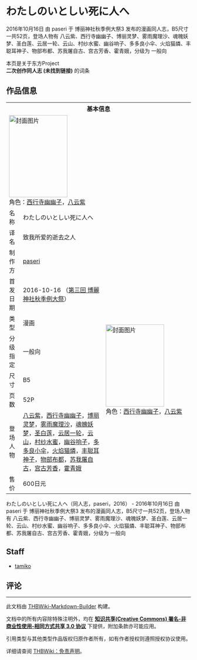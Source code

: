 # わたしのいとしい死に人へ

<!-- source html: G:\repos\THBWiki-Markdown-Builder\THBWikiMarkdown\Temp\main\6\67\ns0%3A%E3%82%8F%E3%81%9F%E3%81%97%E3%81%AE%E3%81%84%E3%81%A8%E3%81%97%E3%81%84%E6%AD%BB%E3%81%AB%E4%BA%BA%E3%81%B8.html -->

2016年10月16日 由 paseri 于 博丽神社秋季例大祭3 发布的漫画同人志，B5尺寸一共52页，登场人物有 八云紫、西行寺幽幽子、博丽灵梦、雾雨魔理沙、魂魄妖梦、圣白莲、云居一轮、云山、村纱水蜜、幽谷响子、多多良小伞、火焰猫燐、丰聪耳神子、物部布都、苏我屠自古、宫古芳香、霍青娥，分级为 一般向

本页是关于东方Project  
 **二次创作同人志 (未找到链接)** 的词条

## 作品信息

<table><tbody><tr><th colspan="3">基本信息</th></tr><tr><td class="cover-artwork-mobile" colspan="2"><a href="./文件-わたしのいとしい死に人へ封面.jpg.md" class="image" title="封面图片"><img alt="封面图片" src="https://upload.thwiki.cc/thumb/9/95/%E3%82%8F%E3%81%9F%E3%81%97%E3%81%AE%E3%81%84%E3%81%A8%E3%81%97%E3%81%84%E6%AD%BB%E3%81%AB%E4%BA%BA%E3%81%B8%E5%B0%81%E9%9D%A2.jpg/159px-%E3%82%8F%E3%81%9F%E3%81%97%E3%81%AE%E3%81%84%E3%81%A8%E3%81%97%E3%81%84%E6%AD%BB%E3%81%AB%E4%BA%BA%E3%81%B8%E5%B0%81%E9%9D%A2.jpg" decoding="async" loading="lazy" width="159" height="224" srcset="https://upload.thwiki.cc/thumb/9/95/%E3%82%8F%E3%81%9F%E3%81%97%E3%81%AE%E3%81%84%E3%81%A8%E3%81%97%E3%81%84%E6%AD%BB%E3%81%AB%E4%BA%BA%E3%81%B8%E5%B0%81%E9%9D%A2.jpg/238px-%E3%82%8F%E3%81%9F%E3%81%97%E3%81%AE%E3%81%84%E3%81%A8%E3%81%97%E3%81%84%E6%AD%BB%E3%81%AB%E4%BA%BA%E3%81%B8%E5%B0%81%E9%9D%A2.jpg 1.5x, https://upload.thwiki.cc/thumb/9/95/%E3%82%8F%E3%81%9F%E3%81%97%E3%81%AE%E3%81%84%E3%81%A8%E3%81%97%E3%81%84%E6%AD%BB%E3%81%AB%E4%BA%BA%E3%81%B8%E5%B0%81%E9%9D%A2.jpg/317px-%E3%82%8F%E3%81%9F%E3%81%97%E3%81%AE%E3%81%84%E3%81%A8%E3%81%97%E3%81%84%E6%AD%BB%E3%81%AB%E4%BA%BA%E3%81%B8%E5%B0%81%E9%9D%A2.jpg 2x" data-file-width="319" data-file-height="450"></a><div class="cover-char">角色：<a href="./西行寺幽幽子.md" title="西行寺幽幽子">西行寺幽幽子</a>，<a href="./八云紫.md" title="八云紫">八云紫</a></div></td>
</tr><tr><td class="label">名称</td><td colspan="2"> わたしのいとしい死に人へ </td></tr><tr><td class="label">译名</td><td colspan="2"> 致我所爱的逝去之人 </td></tr><tr><td class="label">制作方</td><td><a href="./paseri.md" title="paseri">paseri</a></td><td class="cover-artwork" rowspan="8" style="min-width:224px;"><a href="./文件-わたしのいとしい死に人へ封面.jpg.md" class="image" title="封面图片"><img alt="封面图片" src="https://upload.thwiki.cc/thumb/9/95/%E3%82%8F%E3%81%9F%E3%81%97%E3%81%AE%E3%81%84%E3%81%A8%E3%81%97%E3%81%84%E6%AD%BB%E3%81%AB%E4%BA%BA%E3%81%B8%E5%B0%81%E9%9D%A2.jpg/159px-%E3%82%8F%E3%81%9F%E3%81%97%E3%81%AE%E3%81%84%E3%81%A8%E3%81%97%E3%81%84%E6%AD%BB%E3%81%AB%E4%BA%BA%E3%81%B8%E5%B0%81%E9%9D%A2.jpg" decoding="async" loading="lazy" width="159" height="224" srcset="https://upload.thwiki.cc/thumb/9/95/%E3%82%8F%E3%81%9F%E3%81%97%E3%81%AE%E3%81%84%E3%81%A8%E3%81%97%E3%81%84%E6%AD%BB%E3%81%AB%E4%BA%BA%E3%81%B8%E5%B0%81%E9%9D%A2.jpg/238px-%E3%82%8F%E3%81%9F%E3%81%97%E3%81%AE%E3%81%84%E3%81%A8%E3%81%97%E3%81%84%E6%AD%BB%E3%81%AB%E4%BA%BA%E3%81%B8%E5%B0%81%E9%9D%A2.jpg 1.5x, https://upload.thwiki.cc/thumb/9/95/%E3%82%8F%E3%81%9F%E3%81%97%E3%81%AE%E3%81%84%E3%81%A8%E3%81%97%E3%81%84%E6%AD%BB%E3%81%AB%E4%BA%BA%E3%81%B8%E5%B0%81%E9%9D%A2.jpg/317px-%E3%82%8F%E3%81%9F%E3%81%97%E3%81%AE%E3%81%84%E3%81%A8%E3%81%97%E3%81%84%E6%AD%BB%E3%81%AB%E4%BA%BA%E3%81%B8%E5%B0%81%E9%9D%A2.jpg 2x" data-file-width="319" data-file-height="450"></a><div class="cover-char">角色：<a href="./西行寺幽幽子.md" title="西行寺幽幽子">西行寺幽幽子</a>，<a href="./八云紫.md" title="八云紫">八云紫</a></div></td>
</tr><tr><td class="label">首发日期</td><td>2016-10-16&#160;（<a href="/展会作品列表?e=%E5%8D%9A%E4%B8%BD%E7%A5%9E%E7%A4%BE%E7%A7%8B%E5%AD%A3%E4%BE%8B%E5%A4%A7%E7%A5%AD%233">第三回 博麗神社秋季例大祭</a>）</td></tr><tr><td class="label">类型</td><td>漫画</td></tr><tr><td class="label">分级指定</td><td>一般向</td></tr><tr><td class="label">尺寸</td><td>B5</td></tr><tr><td class="label">页数</td><td>52P</td></tr><tr><td class="label">登场人物</td><td><a href="./八云紫.md" title="八云紫">八云紫</a>，<a href="./西行寺幽幽子.md" title="西行寺幽幽子">西行寺幽幽子</a>，<a href="./博丽灵梦.md" title="博丽灵梦">博丽灵梦</a>，<a href="./雾雨魔理沙.md" title="雾雨魔理沙">雾雨魔理沙</a>，<a href="./魂魄妖梦.md" title="魂魄妖梦">魂魄妖梦</a>，<a href="./圣白莲.md" title="圣白莲">圣白莲</a>，<a href="./云居一轮.md" title="云居一轮">云居一轮</a>，<a href="./云山.md" title="云山">云山</a>，<a href="./村纱水蜜.md" title="村纱水蜜">村纱水蜜</a>，<a href="./幽谷响子.md" title="幽谷响子">幽谷响子</a>，<a href="./多多良小伞.md" title="多多良小伞">多多良小伞</a>，<a href="./火焰猫燐.md" title="火焰猫燐">火焰猫燐</a>，<a href="./丰聪耳神子.md" title="丰聪耳神子">丰聪耳神子</a>，<a href="./物部布都.md" title="物部布都">物部布都</a>，<a href="./苏我屠自古.md" title="苏我屠自古">苏我屠自古</a>，<a href="./宫古芳香.md" title="宫古芳香">宫古芳香</a>，<a href="./霍青娥.md" title="霍青娥">霍青娥</a></td></tr><tr><td class="label">售价</td><td>600日元</td></tr></tbody></table>

わたしのいとしい死に人へ（同人志，paseri，2016） - 2016年10月16日 由 paseri 于 博丽神社秋季例大祭3 发布的漫画同人志，B5尺寸一共52页，登场人物有 八云紫、西行寺幽幽子、博丽灵梦、雾雨魔理沙、魂魄妖梦、圣白莲、云居一轮、云山、村纱水蜜、幽谷响子、多多良小伞、火焰猫燐、丰聪耳神子、物部布都、苏我屠自古、宫古芳香、霍青娥，分级为 一般向

## Staff
- [tamiko](./tamiko.md)


## 评论




---

此文档由 [THBWiki-Markdown-Builder](https://github.com/Delsin-Yu/THBWiki-Markdown-Builder) 构建。

文档中的所有内容除特殊注明外，均在 [**知识共享(Creative Commons) 署名-非商业性使用-相同方式共享 3.0 协议**](https://creativecommons.org/licenses/by-sa/3.0/deed.zh-hans) 下提供，附加条款亦可能应用。

引用类型与其他类型作品版权归原作者所有，如有作者授权则遵照授权协议使用。

详细请查阅 [THBWiki：免责声明](https://thbwiki.cc/THBWiki:%E5%85%8D%E8%B4%A3%E5%A3%B0%E6%98%8E)。


